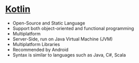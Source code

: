 # [Kotlin](https://kotlinlang.org/)
- Open-Source and Static Language
- Support both object-oriented and functional programming
- Multiplatform
- Server-Side, run on Java Virtual Machine (JVM)
- Multiplatform Libraries
- Recommended by Android
- Syntax is similar to languages such as Java, C#, Scala